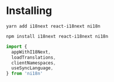 # Installing

```shell
yarn add i18next react-i18next ni18n
```

```shell
npm install i18next react-i18next ni18n
```

```ts
import {
  appWithI18Next,
  loadTranslations,
  clientNamespaces,
  useSyncLanguage,
} from 'ni18n'
```
